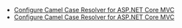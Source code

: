 * [Configure Camel Case Resolver for ASP.NET Core MVC](https://www.digitalocean.com/community/tutorials/how-to-remove-docker-images-containers-and-volumes)    
* [Configure Camel Case Resolver for ASP.NET Core MVC](https://www.hossambarakat.net/2016/05/08/configure-camel-case-resolver-for-asp-net-core-mvc/)
